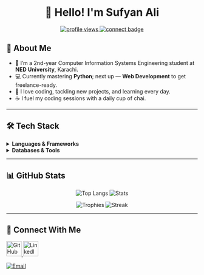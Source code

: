 <h1 align="center">👋 Hello! I'm Sufyan Ali</h1>

<p align="center">
  <a href="https://github.com/Alixoxox">
    <img src="https://komarev.com/ghpvc/?username=Alixoxox&label=Profile%20views&color=0e75b6&style=flat" alt="profile views"/>
  </a>
  <a href="#connect-with-me">
    <img src="https://img.shields.io/badge/Let's%20Connect-blue?logo=github&logoColor=white" alt="connect badge"/>
  </a>
</p>



## 🎯 About Me

- 🔭 I’m a 2nd-year Computer Information Systems Engineering student at **NED University**, Karachi.  
- 💻 Currently mastering **Python**; next up — **Web Development** to get freelance-ready.  
- 🌱 I love coding, tackling new projects, and learning every day.  
- ☕ I fuel my coding sessions with a daily cup of chai.  

---

## 🛠️ Tech Stack

<details>
<summary><strong>Languages & Frameworks</strong></summary>
<p align="left">
  <img src="https://raw.githubusercontent.com/ryantusi/Github_Profile_README_Generator/main/src/images/icons/ProgrammingLanguages/c.svg"   alt="C"      width="40" height="40"/>
  <img src="https://raw.githubusercontent.com/ryantusi/Github_Profile_README_Generator/main/src/images/icons/ProgrammingLanguages/python.svg" alt="Python" width="40" height="40"/>
  <img src="https://raw.githubusercontent.com/ryantusi/Github_Profile_README_Generator/main/src/images/icons/ProgrammingLanguages/javascript.svg" alt="JS"     width="40" height="40"/>
</p>
<p align="left">
  <img src="https://raw.githubusercontent.com/ryantusi/Github_Profile_README_Generator/main/src/images/icons/FrontendDevelopment/html.svg"     alt="HTML5"    width="40" height="40"/>
  <img src="https://raw.githubusercontent.com/ryantusi/Github_Profile_README_Generator/main/src/images/icons/FrontendDevelopment/css.svg"      alt="CSS3"     width="40" height="40"/>
  <img src="https://raw.githubusercontent.com/ryantusi/Github_Profile_README_Generator/main/src/images/icons/FrontendDevelopment/reactjs.svg"  alt="React"    width="40" height="40"/>
  <img src="https://raw.githubusercontent.com/ryantusi/Github_Profile_README_Generator/main/src/images/icons/FrontendDevelopment/tailwind.svg" alt="Tailwind" width="40" height="40"/>
</p>
<p align="left">
  <img src="https://raw.githubusercontent.com/ryantusi/Github_Profile_README_Generator/main/src/images/icons/BackendDevelopment/nodejs.svg"  alt="Node.js"  width="40" height="40"/>
  <img src="https://raw.githubusercontent.com/ryantusi/Github_Profile_README_Generator/main/src/images/icons/BackendDevelopment/express.svg" alt="Express"  width="40" height="40"/>
</p>
</details>

<details>
<summary><strong>Databases & Tools</strong></summary>
<p align="left">
  <img src="https://raw.githubusercontent.com/ryantusi/Github_Profile_README_Generator/main/src/images/icons/Database/mysql.svg"  alt="MySQL"    width="40" height="40"/>
  <img src="https://raw.githubusercontent.com/ryantusi/Github_Profile_README_Generator/main/src/images/icons/Software/postman.svg"    alt="Postman"  width="40" height="40"/>
  <img src="https://raw.githubusercontent.com/ryantusi/Github_Profile_README_Generator/main/src/images/icons/Software/matlab.svg"     alt="MATLAB"   width="40" height="40"/>
  <img src="https://raw.githubusercontent.com/ryantusi/Github_Profile_README_Generator/main/src/images/icons/Other/git.svg"        alt="Git"      width="40" height="40"/>
  <img src="https://raw.githubusercontent.com/ryantusi/Github_Profile_README_Generator/main/src/images/icons/Other/linux.svg"      alt="Linux"    width="40" height="40"/>
  <img src="https://raw.githubusercontent.com/ryantusi/Github_Profile_README_Generator/main/src/images/icons/Software/figma.svg"    alt="Figma"    width="40" height="40"/>
</p>
</details>

---

## 📊 GitHub Stats

<p align="center">
  <img alt="Top Langs" src="https://github-readme-stats.vercel.app/api/top-langs?username=Alixoxox&layout=compact&theme=radical"/> 
  
  <img alt="Stats"     src="https://github-readme-stats.vercel.app/api?username=Alixoxox&show_icons=true&theme=radical"/>  
</p>


<p align="center">
  <img alt="Trophies" src="https://github-profile-trophy.vercel.app/?username=Alixoxox&theme=radical&row=2&column=3"/>  
  
  <img alt="Streak"   src="https://github-readme-streak-stats.herokuapp.com/?user=Alixoxox&theme=radical"/>    
</p>

---

## 🔗 Connect With Me <a name="connect-with-me"></a>

<p align="left">
  <a href="https://github.com/Alixoxox"     target="_blank" rel="noopener">  <img src="https://raw.githubusercontent.com/ryantusi/Github_Profile_README_Generator/main/src/images/icons/Social/github.svg"    alt="GitHub"  width="40" height="40"/>  
  </a>  
  <a href="https://www.linkedin.com/in/sufyan-ali-591944217" target="_blank" rel="noopener">
    <img src="https://raw.githubusercontent.com/ryantusi/Github_Profile_README_Generator/main/src/images/icons/Social/linked-in-alt.svg" alt="LinkedIn" width="40" height="40"/>  </a>   
  
   <a href="mailto:sufyanali05.work@gmail.com"    target="_blank" rel="noopener"><img src="https://img.shields.io/badge/Email-D14836?logo=gmail&logoColor=white" alt="Email" /></a>
</p>
